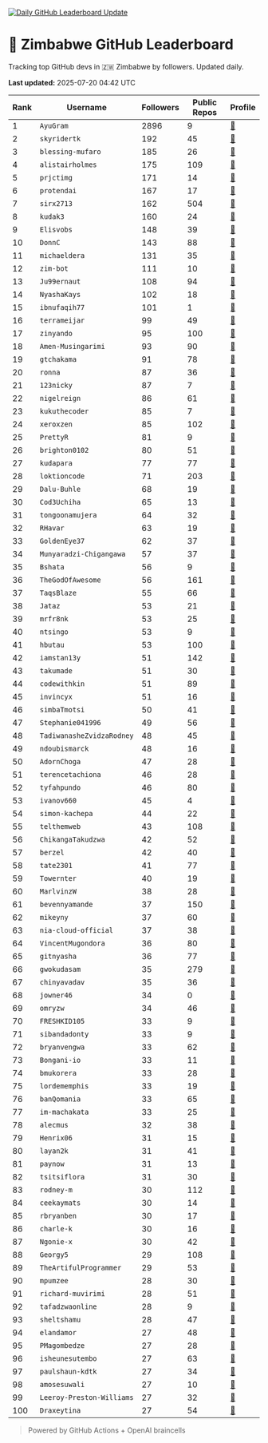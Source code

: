 [![Daily GitHub Leaderboard Update](https://github.com/bevennyamande/zim_leaderboard/actions/workflows/leaderboard.yml/badge.svg)](https://github.com/bevennyamande/zim_leaderboard/actions/workflows/leaderboard.yml)

# 🦍 Zimbabwe GitHub Leaderboard

Tracking top GitHub devs in 🇿🇼 Zimbabwe by followers. Updated daily.

<!-- START LEADERBOARD -->
**Last updated:** 2025-07-20 04:42 UTC  

| Rank | Username | Followers | Public Repos | Profile |
|------|----------|-----------|--------------|---------|
| 1 | `AyuGram` | 2896 | 9 | [🔗](https://github.com/AyuGram) |
| 2 | `skyridertk` | 192 | 45 | [🔗](https://github.com/skyridertk) |
| 3 | `blessing-mufaro` | 185 | 26 | [🔗](https://github.com/blessing-mufaro) |
| 4 | `alistairholmes` | 175 | 109 | [🔗](https://github.com/alistairholmes) |
| 5 | `prjctimg` | 171 | 14 | [🔗](https://github.com/prjctimg) |
| 6 | `protendai` | 167 | 17 | [🔗](https://github.com/protendai) |
| 7 | `sirx2713` | 162 | 504 | [🔗](https://github.com/sirx2713) |
| 8 | `kudak3` | 160 | 24 | [🔗](https://github.com/kudak3) |
| 9 | `Elisvobs` | 148 | 39 | [🔗](https://github.com/Elisvobs) |
| 10 | `DonnC` | 143 | 88 | [🔗](https://github.com/DonnC) |
| 11 | `michaeldera` | 131 | 35 | [🔗](https://github.com/michaeldera) |
| 12 | `zim-bot` | 111 | 10 | [🔗](https://github.com/zim-bot) |
| 13 | `Ju99ernaut` | 108 | 94 | [🔗](https://github.com/Ju99ernaut) |
| 14 | `NyashaKays` | 102 | 18 | [🔗](https://github.com/NyashaKays) |
| 15 | `ibnufaqih77` | 101 | 1 | [🔗](https://github.com/ibnufaqih77) |
| 16 | `terrameijar` | 99 | 49 | [🔗](https://github.com/terrameijar) |
| 17 | `zinyando` | 95 | 100 | [🔗](https://github.com/zinyando) |
| 18 | `Amen-Musingarimi` | 93 | 90 | [🔗](https://github.com/Amen-Musingarimi) |
| 19 | `gtchakama` | 91 | 78 | [🔗](https://github.com/gtchakama) |
| 20 | `ronna` | 87 | 36 | [🔗](https://github.com/ronna) |
| 21 | `123nicky` | 87 | 7 | [🔗](https://github.com/123nicky) |
| 22 | `nigelreign` | 86 | 61 | [🔗](https://github.com/nigelreign) |
| 23 | `kukuthecoder` | 85 | 7 | [🔗](https://github.com/kukuthecoder) |
| 24 | `xeroxzen` | 85 | 102 | [🔗](https://github.com/xeroxzen) |
| 25 | `PrettyR` | 81 | 9 | [🔗](https://github.com/PrettyR) |
| 26 | `brighton0102` | 80 | 51 | [🔗](https://github.com/brighton0102) |
| 27 | `kudapara` | 77 | 77 | [🔗](https://github.com/kudapara) |
| 28 | `loktioncode` | 71 | 203 | [🔗](https://github.com/loktioncode) |
| 29 | `Dalu-Buhle` | 68 | 19 | [🔗](https://github.com/Dalu-Buhle) |
| 30 | `Cod3Uchiha` | 65 | 13 | [🔗](https://github.com/Cod3Uchiha) |
| 31 | `tongoonamujera` | 64 | 32 | [🔗](https://github.com/tongoonamujera) |
| 32 | `RHavar` | 63 | 19 | [🔗](https://github.com/RHavar) |
| 33 | `GoldenEye37` | 62 | 37 | [🔗](https://github.com/GoldenEye37) |
| 34 | `Munyaradzi-Chigangawa` | 57 | 37 | [🔗](https://github.com/Munyaradzi-Chigangawa) |
| 35 | `Bshata` | 56 | 9 | [🔗](https://github.com/Bshata) |
| 36 | `TheGodOfAwesome` | 56 | 161 | [🔗](https://github.com/TheGodOfAwesome) |
| 37 | `TaqsBlaze` | 55 | 66 | [🔗](https://github.com/TaqsBlaze) |
| 38 | `Jataz` | 53 | 21 | [🔗](https://github.com/Jataz) |
| 39 | `mrfr8nk` | 53 | 25 | [🔗](https://github.com/mrfr8nk) |
| 40 | `ntsingo` | 53 | 9 | [🔗](https://github.com/ntsingo) |
| 41 | `hbutau` | 53 | 100 | [🔗](https://github.com/hbutau) |
| 42 | `iamstan13y` | 51 | 142 | [🔗](https://github.com/iamstan13y) |
| 43 | `takumade` | 51 | 30 | [🔗](https://github.com/takumade) |
| 44 | `codewithkin` | 51 | 89 | [🔗](https://github.com/codewithkin) |
| 45 | `invincyx` | 51 | 16 | [🔗](https://github.com/invincyx) |
| 46 | `simbaTmotsi` | 50 | 41 | [🔗](https://github.com/simbaTmotsi) |
| 47 | `Stephanie041996` | 49 | 56 | [🔗](https://github.com/Stephanie041996) |
| 48 | `TadiwanasheZvidzaRodney` | 48 | 45 | [🔗](https://github.com/TadiwanasheZvidzaRodney) |
| 49 | `ndoubismarck` | 48 | 16 | [🔗](https://github.com/ndoubismarck) |
| 50 | `AdornChoga` | 47 | 28 | [🔗](https://github.com/AdornChoga) |
| 51 | `terencetachiona` | 46 | 28 | [🔗](https://github.com/terencetachiona) |
| 52 | `tyfahpundo` | 46 | 80 | [🔗](https://github.com/tyfahpundo) |
| 53 | `ivanov660` | 45 | 4 | [🔗](https://github.com/ivanov660) |
| 54 | `simon-kachepa` | 44 | 22 | [🔗](https://github.com/simon-kachepa) |
| 55 | `telthemweb` | 43 | 108 | [🔗](https://github.com/telthemweb) |
| 56 | `ChikangaTakudzwa` | 42 | 52 | [🔗](https://github.com/ChikangaTakudzwa) |
| 57 | `berzel` | 42 | 40 | [🔗](https://github.com/berzel) |
| 58 | `tate2301` | 41 | 77 | [🔗](https://github.com/tate2301) |
| 59 | `Towernter` | 40 | 19 | [🔗](https://github.com/Towernter) |
| 60 | `MarlvinzW` | 38 | 28 | [🔗](https://github.com/MarlvinzW) |
| 61 | `bevennyamande` | 37 | 150 | [🔗](https://github.com/bevennyamande) |
| 62 | `mikeyny` | 37 | 60 | [🔗](https://github.com/mikeyny) |
| 63 | `nia-cloud-official` | 37 | 38 | [🔗](https://github.com/nia-cloud-official) |
| 64 | `VincentMugondora` | 36 | 80 | [🔗](https://github.com/VincentMugondora) |
| 65 | `gitnyasha` | 36 | 77 | [🔗](https://github.com/gitnyasha) |
| 66 | `gwokudasam` | 35 | 279 | [🔗](https://github.com/gwokudasam) |
| 67 | `chinyavadav` | 35 | 36 | [🔗](https://github.com/chinyavadav) |
| 68 | `jowner46` | 34 | 0 | [🔗](https://github.com/jowner46) |
| 69 | `omryzw` | 34 | 46 | [🔗](https://github.com/omryzw) |
| 70 | `FRESHKID105` | 33 | 9 | [🔗](https://github.com/FRESHKID105) |
| 71 | `sibandadonty` | 33 | 9 | [🔗](https://github.com/sibandadonty) |
| 72 | `bryanvengwa` | 33 | 62 | [🔗](https://github.com/bryanvengwa) |
| 73 | `Bongani-io` | 33 | 11 | [🔗](https://github.com/Bongani-io) |
| 74 | `bmukorera` | 33 | 28 | [🔗](https://github.com/bmukorera) |
| 75 | `lordememphis` | 33 | 19 | [🔗](https://github.com/lordememphis) |
| 76 | `banQomania` | 33 | 65 | [🔗](https://github.com/banQomania) |
| 77 | `im-machakata` | 33 | 25 | [🔗](https://github.com/im-machakata) |
| 78 | `alecmus` | 32 | 38 | [🔗](https://github.com/alecmus) |
| 79 | `Henrix06` | 31 | 15 | [🔗](https://github.com/Henrix06) |
| 80 | `layan2k` | 31 | 41 | [🔗](https://github.com/layan2k) |
| 81 | `paynow` | 31 | 13 | [🔗](https://github.com/paynow) |
| 82 | `tsitsiflora` | 31 | 30 | [🔗](https://github.com/tsitsiflora) |
| 83 | `rodney-m` | 30 | 112 | [🔗](https://github.com/rodney-m) |
| 84 | `ceekaymats` | 30 | 14 | [🔗](https://github.com/ceekaymats) |
| 85 | `rbryanben` | 30 | 17 | [🔗](https://github.com/rbryanben) |
| 86 | `charle-k` | 30 | 16 | [🔗](https://github.com/charle-k) |
| 87 | `Ngonie-x` | 30 | 42 | [🔗](https://github.com/Ngonie-x) |
| 88 | `Georgy5` | 29 | 108 | [🔗](https://github.com/Georgy5) |
| 89 | `TheArtifulProgrammer` | 29 | 53 | [🔗](https://github.com/TheArtifulProgrammer) |
| 90 | `mpumzee` | 28 | 30 | [🔗](https://github.com/mpumzee) |
| 91 | `richard-muvirimi` | 28 | 51 | [🔗](https://github.com/richard-muvirimi) |
| 92 | `tafadzwaonline` | 28 | 9 | [🔗](https://github.com/tafadzwaonline) |
| 93 | `sheltshamu` | 28 | 47 | [🔗](https://github.com/sheltshamu) |
| 94 | `elandamor` | 27 | 48 | [🔗](https://github.com/elandamor) |
| 95 | `PMagombedze` | 27 | 28 | [🔗](https://github.com/PMagombedze) |
| 96 | `isheunesutembo` | 27 | 63 | [🔗](https://github.com/isheunesutembo) |
| 97 | `paulshaun-kdtk` | 27 | 34 | [🔗](https://github.com/paulshaun-kdtk) |
| 98 | `amosesuwali` | 27 | 10 | [🔗](https://github.com/amosesuwali) |
| 99 | `Leeroy-Preston-Williams` | 27 | 32 | [🔗](https://github.com/Leeroy-Preston-Williams) |
| 100 | `Draxeytina` | 27 | 54 | [🔗](https://github.com/Draxeytina) |
<!-- END LEADERBOARD -->

> Powered by GitHub Actions + OpenAI braincells
